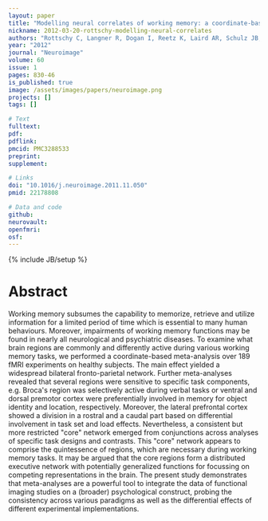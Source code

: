 ```yaml
---
layout: paper
title: "Modelling neural correlates of working memory: a coordinate-based meta-analysis."
nickname: 2012-03-20-rottschy-modelling-neural-correlates
authors: "Rottschy C, Langner R, Dogan I, Reetz K, Laird AR, Schulz JB, Fox PT, Eickhoff SB"
year: "2012"
journal: "Neuroimage"
volume: 60
issue: 1
pages: 830-46
is_published: true
image: /assets/images/papers/neuroimage.png
projects: []
tags: []

# Text
fulltext:
pdf:
pdflink:
pmcid: PMC3288533
preprint:
supplement:

# Links
doi: "10.1016/j.neuroimage.2011.11.050"
pmid: 22178808

# Data and code
github:
neurovault:
openfmri:
osf:
---
```

{% include JB/setup %}

# Abstract

Working memory subsumes the capability to memorize, retrieve and utilize information for a limited period of time which is essential to many human behaviours. Moreover, impairments of working memory functions may be found in nearly all neurological and psychiatric diseases. To examine what brain regions are commonly and differently active during various working memory tasks, we performed a coordinate-based meta-analysis over 189 fMRI experiments on healthy subjects. The main effect yielded a widespread bilateral fronto-parietal network. Further meta-analyses revealed that several regions were sensitive to specific task components, e.g. Broca's region was selectively active during verbal tasks or ventral and dorsal premotor cortex were preferentially involved in memory for object identity and location, respectively. Moreover, the lateral prefrontal cortex showed a division in a rostral and a caudal part based on differential involvement in task set and load effects. Nevertheless, a consistent but more restricted "core" network emerged from conjunctions across analyses of specific task designs and contrasts. This "core" network appears to comprise the quintessence of regions, which are necessary during working memory tasks. It may be argued that the core regions form a distributed executive network with potentially generalized functions for focussing on competing representations in the brain. The present study demonstrates that meta-analyses are a powerful tool to integrate the data of functional imaging studies on a (broader) psychological construct, probing the consistency across various paradigms as well as the differential effects of different experimental implementations.
